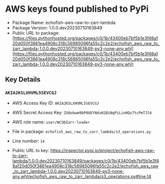 # AWS keys found published to PyPi

* Package Name: echofish-aws-raw-to-zarr-lambda
* Package Version: 1.0.0.dev20230710163849
* Public URL to package: [https://files.pythonhosted.org/packages/c0/1b/43400eb7bf5b1e3f48a120d050f3861ea4908c318c56985096fa55c2c2e2/echofish_aws_raw_to_zarr_lambda-1.0.0.dev20230710163849-py3-none-any.whl](https://files.pythonhosted.org/packages/c0/1b/43400eb7bf5b1e3f48a120d050f3861ea4908c318c56985096fa55c2c2e2/echofish_aws_raw_to_zarr_lambda-1.0.0.dev20230710163849-py3-none-any.whl)

## Key Details

### `AKIA2KSLXHVML5SEVCGJ`

* AWS Access Key ID: `AKIA2KSLXHVML5SEVCGJ`
* AWS Secret Access Key: `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` 
* AWS role name: `user/WCSDZarr-loader`
* File in package: `echofish_aws_raw_to_zarr_lambda/s3_operations.py`
* Line number: `14`

* Public URL to key: https://inspector.pypi.io/project/echofish-aws-raw-to-zarr-lambda/1.0.0.dev20230710163849/packages/c0/1b/43400eb7bf5b1e3f48a120d050f3861ea4908c318c56985096fa55c2c2e2/echofish_aws_raw_to_zarr_lambda-1.0.0.dev20230710163849-py3-none-any.whl/echofish_aws_raw_to_zarr_lambda/s3_operations.py#line.14


